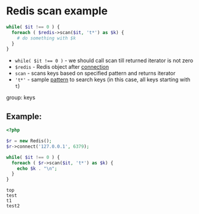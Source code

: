 # Redis scan example

```php
while( $it !== 0 ) {
  foreach ( $redis->scan($it, 't*') as $k) {
    # do something with $k
  }
}
```

- `while( $it !== 0 )` - we should call scan till returned iterator is not zero
- `$redis` - Redis object after [connection](/php-redis/how-to-connect-to-redis)
- `scan` - scans keys based on specified pattern and returns iterator
- `'t*'` - sample [pattern](https://redis.io/commands/KEYS) to search keys (in this case, all keys starting with `t`)

group: keys

## Example: 
```php
<?php

$r = new Redis(); 
$r->connect('127.0.0.1', 6379); 

while( $it !== 0 ) {
  foreach ( $r->scan($it, 't*') as $k) {
    echo $k . "\n";
  }
}
```
```
top
test
t1
test2

```

